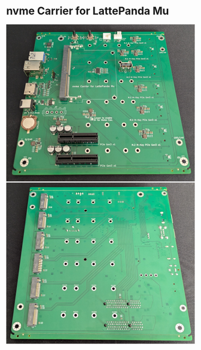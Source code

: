 # nvme Carrier for LattePanda Mu

<img src="./1_front.jpg" width="512"/>

<img src="./1_back.jpg" width="512"/>

